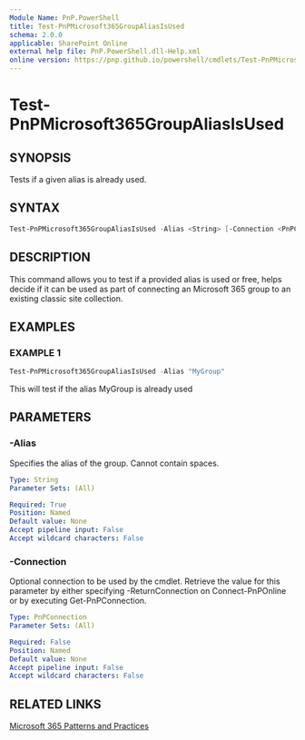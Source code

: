 ```yaml
---
Module Name: PnP.PowerShell
title: Test-PnPMicrosoft365GroupAliasIsUsed
schema: 2.0.0
applicable: SharePoint Online
external help file: PnP.PowerShell.dll-Help.xml
online version: https://pnp.github.io/powershell/cmdlets/Test-PnPMicrosoft365GroupAliasIsUsed.html
---
```

 
# Test-PnPMicrosoft365GroupAliasIsUsed

## SYNOPSIS
Tests if a given alias is already used.

## SYNTAX

```powershell
Test-PnPMicrosoft365GroupAliasIsUsed -Alias <String> [-Connection <PnPConnection>] 
```

## DESCRIPTION
This command allows you to test if a provided alias is used or free, helps decide if it can be used as part of connecting an Microsoft 365 group to an existing classic site collection.

## EXAMPLES

### EXAMPLE 1
```powershell
Test-PnPMicrosoft365GroupAliasIsUsed -Alias "MyGroup"
```

This will test if the alias MyGroup is already used

## PARAMETERS

### -Alias
Specifies the alias of the group. Cannot contain spaces.

```yaml
Type: String
Parameter Sets: (All)

Required: True
Position: Named
Default value: None
Accept pipeline input: False
Accept wildcard characters: False
```

### -Connection
Optional connection to be used by the cmdlet. Retrieve the value for this parameter by either specifying -ReturnConnection on Connect-PnPOnline or by executing Get-PnPConnection.

```yaml
Type: PnPConnection
Parameter Sets: (All)

Required: False
Position: Named
Default value: None
Accept pipeline input: False
Accept wildcard characters: False
```

## RELATED LINKS

[Microsoft 365 Patterns and Practices](https://aka.ms/m365pnp)

